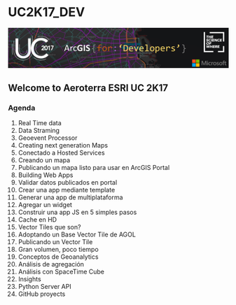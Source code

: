 # UC2K17_DEV
![Alt text](/banner.png?raw=true "Optional Title")
## Welcome to Aeroterra ESRI UC 2K17
### Agenda
1. Real Time data
  1. Data Straming
  2. Geoevent Processor
1. Creating next generation Maps
1. Conectado a Hosted Services
1. Creando un mapa
1. Publicando un mapa listo para usar en ArcGIS Portal
1. Building Web Apps 
1. Validar datos publicados en portal
1. Crear una app mediante template
1. Generar una app de multiplataforma
1. Agregar un widget
1. Construir una app JS en 5 simples pasos
1. Cache en HD
1. Vector Tiles que son?
1. Adoptando un Base Vector Tile de AGOL
1. Publicando un Vector Tile
1. Gran volumen, poco tiempo
1. Conceptos de Geoanalytics 
1. Análisis de agregación
1. Análisis con SpaceTime Cube
1. Insights 
1. Python Server API
1. GitHub proyects
